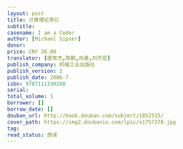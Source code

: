 ```yaml
---
layout: post
title: 计算理论导引
subtitle: 
casename: I am a Coder
author: [Michael Sipser]
donor: 
price: CNY 36.00
translator: [唐常杰,陈鹏,向勇,刘齐宏]
publish_company: 机械工业出版社
publish_version: 2
publish_date: 2006-7
isbn: 9787111190288
serial: 
total_volume: 1
borrower: []
borrow_date: []
douban_url: http://book.douban.com/subject/1852515/
cover_path: https://img2.doubanio.com/lpic/s1757378.jpg
tag: 
read_status: 想读
---
```

